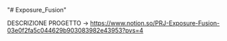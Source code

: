 "# Exposure_Fusion" 

DESCRIZIONE PROGETTO -> https://www.notion.so/PRJ-Exposure-Fusion-03e0f2fa5c044629b903083982e43953?pvs=4
